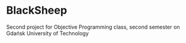# BlackSheep
Second project for Objective Programming class, second semester on Gdańsk University of Technology
